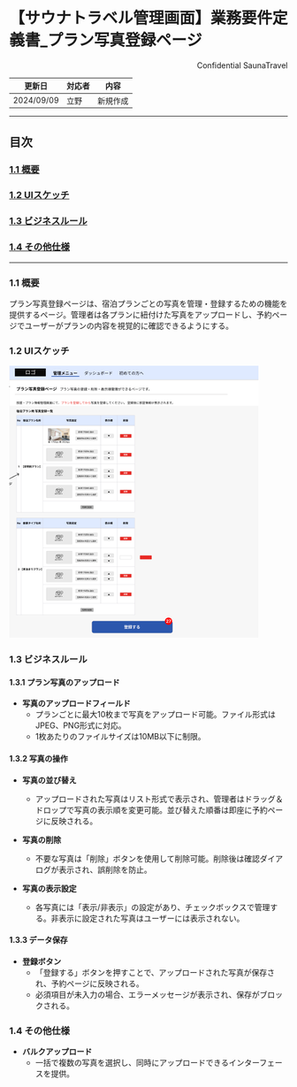 # 【サウナトラベル管理画面】業務要件定義書_プラン写真登録ページ

<div style="text-align: right;">
Confidential SaunaTravel
</div>

|更新日|対応者|内容|
|-|-|-|
| 2024/09/09 | 立野 | 新規作成 |

***

## 目次
### [1.1 概要](#anchor1)
### [1.2 UIスケッチ](#anchor2)
### [1.3 ビジネスルール](#anchor3)
### [1.4 その他仕様](#anchor4)

***

<a id="anchor1"></a>

### 1.1 概要
プラン写真登録ページは、宿泊プランごとの写真を管理・登録するための機能を提供するページ。管理者は各プランに紐付けた写真をアップロードし、予約ページでユーザーがプランの内容を視覚的に確認できるようにする。

<a id="anchor2"></a>

### 1.2 UIスケッチ
![プラン写真登録ページ](image\27_プラン写真登録画面.png)

<a id="anchor3"></a>

### 1.3 ビジネスルール

#### 1.3.1 プラン写真のアップロード
- **写真のアップロードフィールド**
  - プランごとに最大10枚まで写真をアップロード可能。ファイル形式はJPEG、PNG形式に対応。
  - 1枚あたりのファイルサイズは10MB以下に制限。

#### 1.3.2 写真の操作
- **写真の並び替え**
  - アップロードされた写真はリスト形式で表示され、管理者はドラッグ＆ドロップで写真の表示順を変更可能。並び替えた順番は即座に予約ページに反映される。

- **写真の削除**
  - 不要な写真は「削除」ボタンを使用して削除可能。削除後は確認ダイアログが表示され、誤削除を防止。

- **写真の表示設定**
  - 各写真には「表示/非表示」の設定があり、チェックボックスで管理する。非表示に設定された写真はユーザーには表示されない。

#### 1.3.3 データ保存
- **登録ボタン**
  - 「登録する」ボタンを押すことで、アップロードされた写真が保存され、予約ページに反映される。
  - 必須項目が未入力の場合、エラーメッセージが表示され、保存がブロックされる。

<a id="anchor4"></a>

### 1.4 その他仕様

- **バルクアップロード**
  - 一括で複数の写真を選択し、同時にアップロードできるインターフェースを提供。
